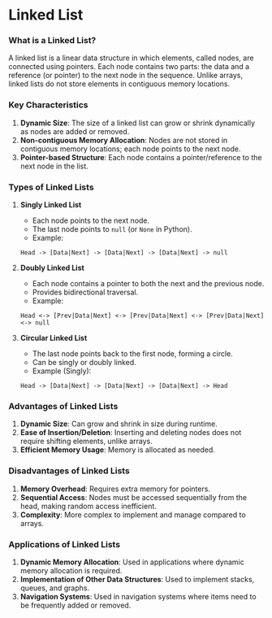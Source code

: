 # Linked List

### What is a Linked List?

A linked list is a linear data structure in which elements, called nodes, are connected using pointers. Each node contains two parts: the data and a reference (or pointer) to the next node in the sequence. Unlike arrays, linked lists do not store elements in contiguous memory locations.

### Key Characteristics

1. **Dynamic Size**: The size of a linked list can grow or shrink dynamically as nodes are added or removed.
2. **Non-contiguous Memory Allocation**: Nodes are not stored in contiguous memory locations; each node points to the next node.
3. **Pointer-based Structure**: Each node contains a pointer/reference to the next node in the list.

### Types of Linked Lists

1. **Singly Linked List**
    - Each node points to the next node.
    - The last node points to `null` (or `None` in Python).
    - Example:
     ```plaintext
     Head -> [Data|Next] -> [Data|Next] -> [Data|Next] -> null
     ```

2. **Doubly Linked List**
    - Each node contains a pointer to both the next and the previous node.
    - Provides bidirectional traversal.
    - Example:
     ```plaintext
     Head <-> [Prev|Data|Next] <-> [Prev|Data|Next] <-> [Prev|Data|Next] <-> null
     ```

3. **Circular Linked List**
    - The last node points back to the first node, forming a circle.
    - Can be singly or doubly linked.
    - Example (Singly):
     ```plaintext
     Head -> [Data|Next] -> [Data|Next] -> [Data|Next] -> Head
     ```

### Advantages of Linked Lists

1. **Dynamic Size**: Can grow and shrink in size during runtime.
2. **Ease of Insertion/Deletion**: Inserting and deleting nodes does not require shifting elements, unlike arrays.
3. **Efficient Memory Usage**: Memory is allocated as needed.

### Disadvantages of Linked Lists

1. **Memory Overhead**: Requires extra memory for pointers.
2. **Sequential Access**: Nodes must be accessed sequentially from the head, making random access inefficient.
3. **Complexity**: More complex to implement and manage compared to arrays.

### Applications of Linked Lists

1. **Dynamic Memory Allocation**: Used in applications where dynamic memory allocation is required.
2. **Implementation of Other Data Structures**: Used to implement stacks, queues, and graphs.
3. **Navigation Systems**: Used in navigation systems where items need to be frequently added or removed.
